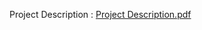 Project Description : [Project Description.pdf](https://github.com/user-attachments/files/17210802/Project.Description.pdf)
